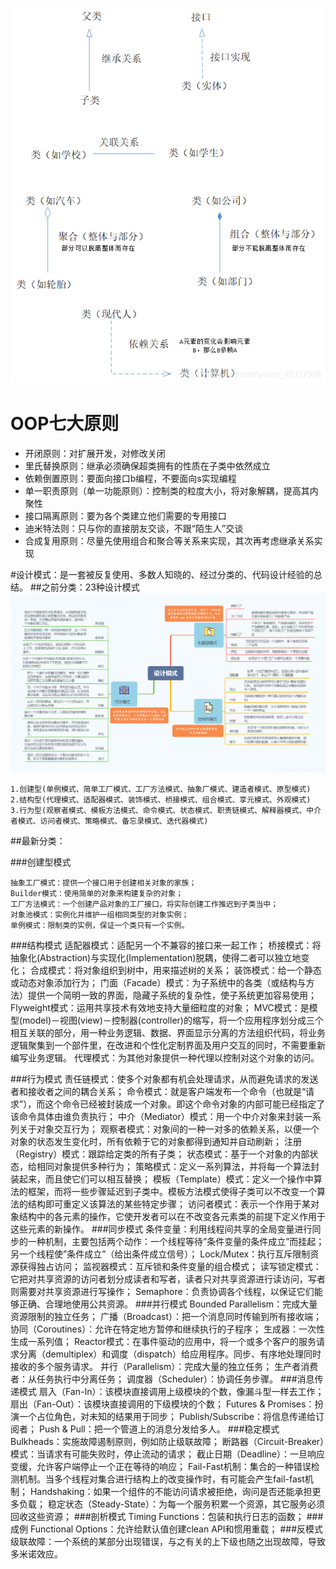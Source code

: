 
![](relation.png)

# OOP七大原则

  * 开闭原则：对扩展开发，对修改关闭
  * 里氏替换原则：继承必须确保超类拥有的性质在子类中依然成立
  * 依赖倒置原则：要面向接口b编程，不要面向s实现编程
  * 单一职责原则（单一功能原则）：控制类的粒度大小，将对象解耦，提高其内聚性
  * 接口隔离原则：要为各个类建立他们需要的专用接口
  * 迪米特法则：只与你的直接朋友交谈，不跟“陌生人”交谈
  * 合成复用原则：尽量先使用组合和聚合等关系来实现，其次再考虑继承关系实现


#设计模式：是一套被反复使用、多数人知晓的、经过分类的、代码设计经验的总结。
##之前分类：23种设计模式
![](design_mode.png)

	1.创建型(单例模式、简单工厂模式、工厂方法模式、抽象厂模式、建造者模式、原型模式)
	2.结构型(代理模式、适配器模式、装饰模式、桥接模式、组合模式、享元模式、外观模式)
	3.行为型(观察者模式、模板方法模式、命令模式、状态模式、职责链模式、解释器模式、中介者模式、访问者模式、策略模式、备忘录模式、迭代器模式)

##最新分类：

###创建型模式

	抽象工厂模式：提供一个接口用于创建相关对象的家族；
	Builder模式：使用简单的对象来构建复杂的对象；
	工厂方法模式：一个创建产品对象的工厂接口，将实际创建工作推迟到子类当中；
	对象池模式：实例化并维护一组相同类型的对象实例；
	单例模式：限制类的实例，保证一个类只有一个实例。

###结构模式
	适配器模式：适配另一个不兼容的接口来一起工作；
	桥接模式：将抽象化(Abstraction)与实现化(Implementation)脱耦，使得二者可以独立地变化；
	合成模式：将对象组织到树中，用来描述树的关系；
	装饰模式：给一个静态或动态对象添加行为；
	门面（Facade）模式：为子系统中的各类（或结构与方法）提供一个简明一致的界面，隐藏子系统的复杂性，使子系统更加容易使用；
	Flyweight模式：运用共享技术有效地支持大量细粒度的对象；
	MVC模式：是模型(model)－视图(view)－控制器(controller)的缩写，将一个应用程序划分成三个相互关联的部分，用一种业务逻辑、数据、界面显示分离的方法组织代码，将业务逻辑聚集到一个部件里，在改进和个性化定制界面及用户交互的同时，不需要重新编写业务逻辑。
	代理模式：为其他对象提供一种代理以控制对这个对象的访问。

###行为模式
	责任链模式：使多个对象都有机会处理请求，从而避免请求的发送者和接收者之间的耦合关系；
	命令模式：就是客户端发布一个命令（也就是“请求”），而这个命令已经被封装成一个对象。即这个命令对象的内部可能已经指定了该命令具体由谁负责执行；
	中介（Mediator）模式：用一个中介对象来封装一系列关于对象交互行为；
	观察者模式：对象间的一种一对多的依赖关系，以便一个对象的状态发生变化时，所有依赖于它的对象都得到通知并自动刷新；
	注册（Registry）模式：跟踪给定类的所有子类；
	状态模式：基于一个对象的内部状态，给相同对象提供多种行为；
	策略模式：定义一系列算法，并将每一个算法封装起来，而且使它们可以相互替换；
	模板（Template）模式：定义一个操作中算法的框架，而将一些步骤延迟到子类中。模板方法模式使得子类可以不改变一个算法的结构即可重定义该算法的某些特定步骤；
	访问者模式：表示一个作用于某对象结构中的各元素的操作，它使开发者可以在不改变各元素类的前提下定义作用于这些元素的新操作。
###同步模式
	条件变量：利用线程间共享的全局变量进行同步的一种机制，主要包括两个动作：一个线程等待”条件变量的条件成立”而挂起；另一个线程使”条件成立”（给出条件成立信号）；
	Lock/Mutex：执行互斥限制资源获得独占访问；
	监视器模式：互斥锁和条件变量的组合模式；
	读写锁定模式：它把对共享资源的访问者划分成读者和写者，读者只对共享资源进行读访问，写者则需要对共享资源进行写操作；
	Semaphore：负责协调各个线程，以保证它们能够正确、合理地使用公共资源。
###并行模式
	Bounded Parallelism：完成大量资源限制的独立任务；
	广播（Broadcast）：把一个消息同时传输到所有接收端；
	协同（Coroutines）：允许在特定地方暂停和继续执行的子程序；
	生成器：一次性生成一系列值；
	Reactor模式：在事件驱动的应用中，将一个或多个客户的服务请求分离（demultiplex）和调度（dispatch）给应用程序。同步、有序地处理同时接收的多个服务请求。
	并行（Parallelism）：完成大量的独立任务；
	生产者消费者：从任务执行中分离任务；
	调度器（Scheduler）：协调任务步骤。
###消息传递模式
	扇入（Fan-In）：该模块直接调用上级模块的个数，像漏斗型一样去工作；
	扇出（Fan-Out）：该模块直接调用的下级模块的个数；
	Futures & Promises：扮演一个占位角色，对未知的结果用于同步；
	Publish/Subscribe：将信息传递给订阅者；
	Push & Pull：把一个管道上的消息分发给多人。
###稳定模式
	Bulkheads：实施故障遏制原则，例如防止级联故障；
	断路器（Circuit-Breaker）模式：当请求有可能失败时，停止流动的请求；
	截止日期（Deadline）：一旦响应变缓，允许客户端停止一个正在等待的响应；
	Fail-Fast机制：集合的一种错误检测机制。当多个线程对集合进行结构上的改变操作时，有可能会产生fail-fast机制；
	Handshaking：如果一个组件的不能访问请求被拒绝，询问是否还能承担更多负载；
	稳定状态（Steady-State）：为每一个服务积累一个资源，其它服务必须回收这些资源；
###剖析模式
	Timing Functions：包装和执行日志的函数；
###成例
	Functional Options：允许给默认值创建clean API和惯用重载；
###反模式
	级联故障：一个系统的某部分出现错误，与之有关的上下级也随之出现故障，导致多米诺效应。

